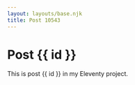 ```yaml
---
layout: layouts/base.njk
title: Post 10543
---
```


# Post {{ id }}

This is post {{ id }} in my Eleventy project.
